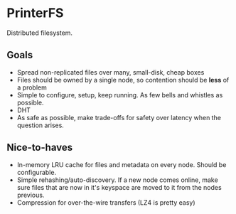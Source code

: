 # PrinterFS

Distributed filesystem.

## Goals

* Spread non-replicated files over many, small-disk, cheap boxes
* Files should be owned by a single node, so contention should be **less** of a
  problem
* Simple to configure, setup, keep running. As few bells and whistles as
  possible.
* DHT
* As safe as possible, make trade-offs for safety over latency when the question
  arises.

## Nice-to-haves

* In-memory LRU cache for files and metadata on every node. Should be configurable.
* Simple rehashing/auto-discovery. If a new node comes online, make sure files
  that are now in it's keyspace are moved to it from the nodes previous.
* Compression for over-the-wire transfers (LZ4 is pretty easy)
